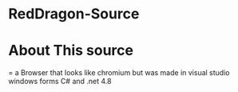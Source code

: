 # RedDragon-Source


# About This source
 = a Browser that looks like chromium but was made in visual studio windows forms C# and .net 4.8

